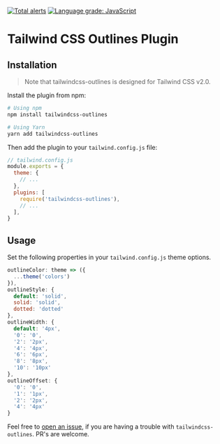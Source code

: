 [![Total alerts](https://img.shields.io/lgtm/alerts/g/andae/tailwindcss-outlines.svg?logo=lgtm&logoWidth=18)](https://lgtm.com/projects/g/andae/tailwindcss-outlines/alerts/) [![Language grade: JavaScript](https://img.shields.io/lgtm/grade/javascript/g/andae/tailwindcss-outlines.svg?logo=lgtm&logoWidth=18)](https://lgtm.com/projects/g/andae/tailwindcss-outlines/context:javascript)

# Tailwind CSS Outlines Plugin

## Installation

> Note that tailwindcss-outlines is designed for Tailwind CSS v2.0.

Install the plugin from npm:

```sh
# Using npm
npm install tailwindcss-outlines

# Using Yarn
yarn add tailwindcss-outlines
```

Then add the plugin to your `tailwind.config.js` file:

```js
// tailwind.config.js
module.exports = {
  theme: {
    // ...
  },
  plugins: [
    require('tailwindcss-outlines'),
    // ...
  ],
}
```

## Usage

Set the following properties in your `tailwind.config.js` theme options.

```js
outlineColor: theme => ({
  ...theme('colors')
}),
outlineStyle: {
  default: 'solid',
  solid: 'solid',
  dotted: 'dotted'
},
outlineWidth: {
  default: '4px',
  '0': '0',
  '2': '2px',
  '4': '4px',
  '6': '6px',
  '8': '8px',
  '10': '10px'
},
outlineOffset: {
  '0': '0',
  '1': '1px',
  '2': '2px',
  '4': '4px'
}
```

Feel free to [open an issue](https://github.com/andae/tailwindcss-outlines/issues/new), if you are having a trouble with `tailwindcss-outlines`. PR's are welcome. 

